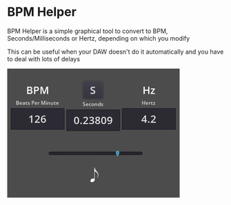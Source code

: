 # BPM Helper

BPM Helper is a simple graphical tool to convert to BPM, Seconds/Milliseconds or Hertz, depending on which you modify

This can be useful when your DAW doesn't do it automatically and you have to deal with lots of delays

![example](https://raw.githubusercontent.com/ObaniGemini/BPMHelper/master/example.png)